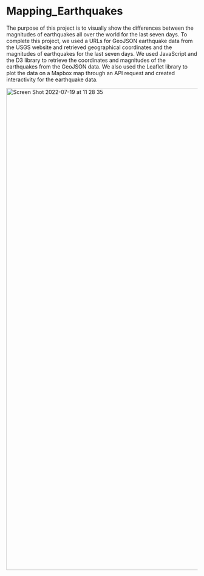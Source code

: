 # Mapping_Earthquakes


The purpose of this project is to visually show the differences between the magnitudes of earthquakes all over the world for the last seven days. To complete this project, we used a URLs for GeoJSON earthquake data from the USGS website and retrieved geographical coordinates and the magnitudes of earthquakes for the last seven days. We used JavaScript and the D3 library to retrieve the coordinates and magnitudes of the earthquakes from the GeoJSON data. We also used the Leaflet library to plot the data on a Mapbox map through an API request and created interactivity for the earthquake data.

<img width="1272" alt="Screen Shot 2022-07-19 at 11 28 35" src="https://user-images.githubusercontent.com/103851131/179801801-a1ee2ac5-6220-4ff4-8cf3-7b8999750ea0.png">
